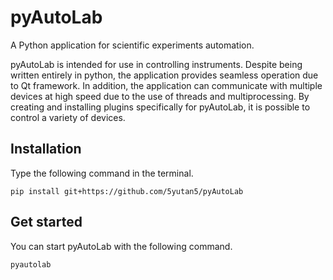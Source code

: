 # pyAutoLab

A Python application for scientific experiments automation.

pyAutoLab is intended for use in controlling instruments. Despite being written entirely in python, the application provides seamless operation due to Qt framework. In addition, the application can communicate with multiple devices at high speed due to the use of threads and multiprocessing. By creating and installing plugins specifically for pyAutoLab, it is possible to control a variety of devices.

## Installation

Type the following command in the terminal.

```plaintext
pip install git+https://github.com/5yutan5/pyAutoLab
```

## Get started

You can start pyAutoLab with the following command.

```plaintext
pyautolab
```
